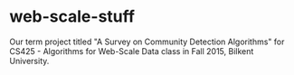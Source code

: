# web-scale-stuff
Our term project titled "A Survey on Community Detection Algorithms" for CS425 - Algorithms for Web-Scale Data class in Fall 2015, Bilkent University.
